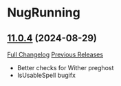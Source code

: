 # NugRunning

## [11.0.4](https://github.com/rgd87/NugRunning/tree/11.0.4) (2024-08-29)
[Full Changelog](https://github.com/rgd87/NugRunning/compare/11.0.2...11.0.4) [Previous Releases](https://github.com/rgd87/NugRunning/releases)

- Better checks for Wither preghost  
- IsUsableSpell bugifx  

